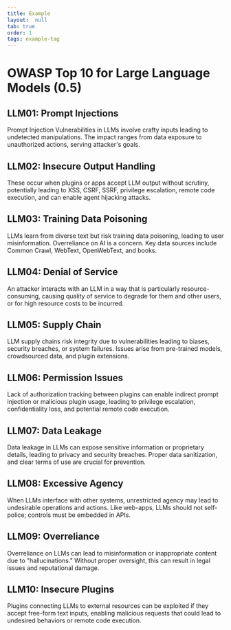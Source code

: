 ```yaml
---
title: Example
layout:  null
tab: true
order: 1
tags: example-tag
---
```


# OWASP Top 10 for Large Language Models (0.5)

## LLM01: Prompt Injections
Prompt Injection Vulnerabilities in LLMs involve crafty inputs leading to undetected manipulations. The impact ranges from data exposure to unauthorized actions, serving attacker's goals.

## LLM02: Insecure Output Handling
These occur when plugins or apps accept LLM output without scrutiny, potentially leading to XSS, CSRF, SSRF, privilege escalation, remote code execution, and can enable agent hijacking attacks.

## LLM03: Training Data Poisoning
LLMs learn from diverse text but risk training data poisoning, leading to user misinformation. Overreliance on AI is a concern. Key data sources include Common Crawl, WebText, OpenWebText, and books.

## LLM04: Denial of Service
An attacker interacts with an LLM in a way that is particularly resource-consuming, causing quality of service to degrade for them and other users, or for high resource costs to be incurred.

## LLM05: Supply Chain
LLM supply chains risk integrity due to vulnerabilities leading to biases, security breaches, or system failures. Issues arise from pre-trained models, crowdsourced data, and plugin extensions.

## LLM06: Permission Issues
Lack of authorization tracking between plugins can enable indirect prompt injection or malicious plugin usage, leading to privilege escalation, confidentiality loss, and potential remote code execution.

## LLM07: Data Leakage
Data leakage in LLMs can expose sensitive information or proprietary details, leading to privacy and security breaches. Proper data sanitization, and clear terms of use are crucial for prevention.

## LLM08: Excessive Agency
When LLMs interface with other systems, unrestricted agency may lead to undesirable operations and actions. Like web-apps, LLMs should not self-police; controls must be embedded in APIs.

## LLM09: Overreliance
Overreliance on LLMs can lead to misinformation or inappropriate content due to "hallucinations." Without proper oversight, this can result in legal issues and reputational damage.

## LLM10: Insecure Plugins
Plugins connecting LLMs to external resources can be exploited if they accept free-form text inputs, enabling malicious requests that could lead to undesired behaviors or remote code execution.
